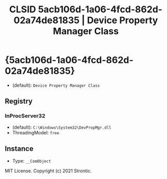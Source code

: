 ﻿---
title: "CLSID 5acb106d-1a06-4fcd-862d-02a74de81835 | Device Property Manager Class"
excerpt: What is COM-Object CLSID 5acb106d-1a06-4fcd-862d-02a74de81835?
---

# {5acb106d-1a06-4fcd-862d-02a74de81835}

* (default): `Device Property Manager Class`

## Registry


### InProcServer32

* (default): `C:\Windows\System32\DevPropMgr.dll`
* ThreadingModel: `free`

## Instance

* Type: `__ComObject`

MIT License. Copyright (c) 2021 Strontic.


